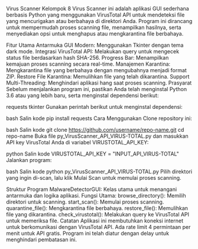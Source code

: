 Virus Scanner Kelompok 8
Virus Scanner ini adalah aplikasi GUI sederhana berbasis Python yang menggunakan VirusTotal API untuk mendeteksi file yang mencurigakan atau berbahaya di direktori Anda. Program ini dirancang untuk mempermudah proses scanning file, menampilkan hasilnya, serta menyediakan opsi untuk menghapus atau mengkarantina file berbahaya.

Fitur Utama
Antarmuka GUI Modern: Menggunakan Tkinter dengan tema dark mode.
Integrasi VirusTotal API: Melakukan query untuk mengecek status file berdasarkan hash SHA-256.
Progress Bar: Menampilkan kemajuan proses scanning secara real-time.
Manajemen Karantina: Mengkarantina file yang berbahaya dengan mengubahnya menjadi format ZIP.
Restore File Karantina: Memulihkan file yang telah dikarantina.
Support Multi-Threading: Menghindari aplikasi hang saat proses scanning.
Prasyarat
Sebelum menjalankan program ini, pastikan Anda telah menginstal Python 3.6 atau yang lebih baru, serta menginstal dependensi berikut:

requests
tkinter
Gunakan perintah berikut untuk menginstal dependensi:

bash
Salin kode
pip install requests
Cara Menggunakan
Clone repository ini:

bash
Salin kode
git clone https://github.com/username/repo-name.git
cd repo-name
Buka file py_VirusScanner_API_VIRUS-TOTAL.py dan masukkan API key VirusTotal Anda di variabel VIRUSTOTAL_API_KEY:

python
Salin kode
VIRUSTOTAL_API_KEY = "INPUT_API_VIRUS-TOTAL"
Jalankan program:

bash
Salin kode
python py_VirusScanner_API_VIRUS-TOTAL.py
Pilih direktori yang ingin di-scan, lalu klik Mulai Scan untuk memulai proses scanning.

Struktur Program
MalwareDetectorGUI: Kelas utama untuk menangani antarmuka dan logika aplikasi.
Fungsi Utama:
browse_directory(): Memilih direktori untuk scanning.
start_scan(): Memulai proses scanning.
quarantine_file(): Mengkarantina file berbahaya.
restore_file(): Memulihkan file yang dikarantina.
check_virustotal(): Melakukan query ke VirusTotal API untuk memeriksa file.
Catatan
Aplikasi ini membutuhkan koneksi internet untuk berkomunikasi dengan VirusTotal API.
Ada rate limit 4 permintaan per menit untuk API gratis. Program ini telah diatur dengan delay untuk menghindari pembatasan ini.
